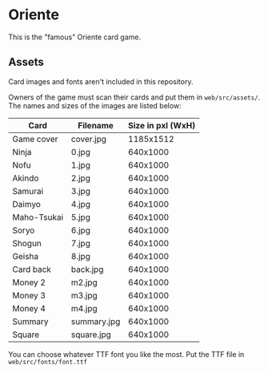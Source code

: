 # Oriente

This is the "famous" Oriente card game.

## Assets

Card images and fonts aren't included in this repository.

Owners of the game must scan their cards and put them in `web/src/assets/`.
The names and sizes of the images are listed below:

| Card        | Filename    | Size in pxl (WxH) |
|-------------|-------------|-------------------|
| Game cover  | cover.jpg   | 1185x1512         |
| Ninja       | 0.jpg       | 640x1000          |
| Nofu        | 1.jpg       | 640x1000          |
| Akindo      | 2.jpg       | 640x1000          |
| Samurai     | 3.jpg       | 640x1000          |
| Daimyo      | 4.jpg       | 640x1000          |
| Maho-Tsukai | 5.jpg       | 640x1000          |
| Soryo       | 6.jpg       | 640x1000          |
| Shogun      | 7.jpg       | 640x1000          |
| Geisha      | 8.jpg       | 640x1000          |
| Card back   | back.jpg    | 640x1000          |
| Money 2     | m2.jpg      | 640x1000          |
| Money 3     | m3.jpg      | 640x1000          |
| Money 4     | m4.jpg      | 640x1000          |
| Summary     | summary.jpg | 640x1000          |
| Square      | square.jpg  | 640x1000          |

You can choose whatever TTF font you like the most. Put the TTF file in `web/src/fonts/font.ttf`
